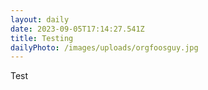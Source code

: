 ```yaml
---
layout: daily
date: 2023-09-05T17:14:27.541Z
title: Testing
dailyPhoto: /images/uploads/orgfoosguy.jpg
---
```

T﻿est